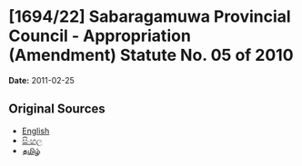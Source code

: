 # [1694/22] Sabaragamuwa Provincial Council - Appropriation (Amendment) Statute No. 05 of 2010

**Date:** 2011-02-25

## Original Sources

- [English](https://documents.gov.lk/view/extra-gazettes/2011/2/1694-22_E.pdf)
- [සිංහල](https://documents.gov.lk/view/extra-gazettes/2011/2/1694-22_S.pdf)
- [தமிழ்](https://documents.gov.lk/view/extra-gazettes/2011/2/1694-22_T.pdf)
